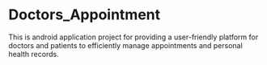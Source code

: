 # Doctors_Appointment
This is android application project for providing a user-friendly platform for doctors and patients to efficiently manage appointments and personal health records.
